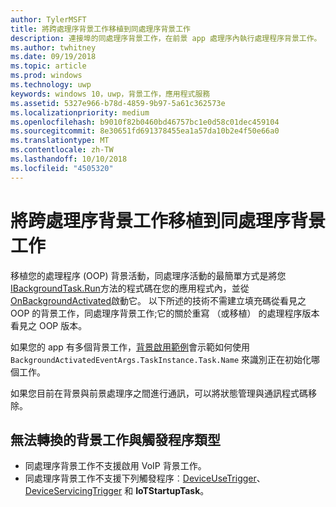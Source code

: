 ```yaml
---
author: TylerMSFT
title: 將跨處理序背景工作移植到同處理序背景工作
description: 連接埠的同處理序背景工作，在前景 app 處理序內執行處理程序背景工作。
ms.author: twhitney
ms.date: 09/19/2018
ms.topic: article
ms.prod: windows
ms.technology: uwp
keywords: windows 10，uwp，背景工作，應用程式服務
ms.assetid: 5327e966-b78d-4859-9b97-5a61c362573e
ms.localizationpriority: medium
ms.openlocfilehash: b9010f82b0460bd46757bc1e0d58c01dec459104
ms.sourcegitcommit: 8e30651fd691378455ea1a57da10b2e4f50e66a0
ms.translationtype: MT
ms.contentlocale: zh-TW
ms.lasthandoff: 10/10/2018
ms.locfileid: "4505320"
---
```

# <a name="port-an-out-of-process-background-task-to-an-in-process-background-task"></a>將跨處理序背景工作移植到同處理序背景工作

移植您的處理程序 (OOP) 背景活動，同處理序活動的最簡單方式是將您[IBackgroundTask.Run](https://msdn.microsoft.com/library/windows/apps/windows.applicationmodel.background.ibackgroundtask.run.aspx?f=255&MSPPError=-2147217396)方法的程式碼在您的應用程式內，並從[OnBackgroundActivated](/uwp/api/windows.ui.xaml.application.onbackgroundactivated)啟動它。 以下所述的技術不需建立填充碼從看見之 OOP 的背景工作，同處理序背景工作;它的關於重寫 （或移植） 的處理程序版本看見之 OOP 版本。

如果您的 app 有多個背景工作，[背景啟用範例](https://github.com/Microsoft/Windows-universal-samples/tree/dev/Samples/BackgroundActivation)會示範如何使用 `BackgroundActivatedEventArgs.TaskInstance.Task.Name` 來識別正在初始化哪個工作。

如果您目前在背景與前景處理序之間進行通訊，可以將狀態管理與通訊程式碼移除。

## <a name="background-tasks-and-trigger-types-that-cannot-be-converted"></a>無法轉換的背景工作與觸發程序類型

* 同處理序背景工作不支援啟用 VoIP 背景工作。
* 同處理序背景工作不支援下列觸發程序︰[DeviceUseTrigger](https://msdn.microsoft.com/library/windows/apps/windows.applicationmodel.background.deviceusetrigger.aspx?f=255&MSPPError=-2147217396)、[DeviceServicingTrigger](https://msdn.microsoft.com/library/windows/apps/windows.applicationmodel.background.deviceservicingtrigger.aspx) 和 **IoTStartupTask**。
